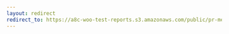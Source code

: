 ```yaml
---
layout: redirect
redirect_to: https://a8c-woo-test-reports.s3.amazonaws.com/public/pr-merge/38840/e2e/index.html
---
```

